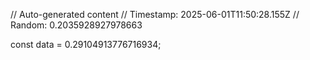 // Auto-generated content
// Timestamp: 2025-06-01T11:50:28.155Z
// Random: 0.2035928927978663

const data = 0.29104913776716934;